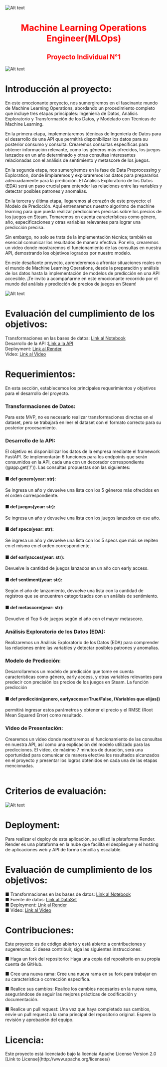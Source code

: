 ![Alt text](imagenes\henrylogo.png)
<h1 style="color:red"><center> Machine Learning Operations Engineer(MLOps)</center></h1>
<h2 style="color:red"><center> Proyecto Individual N°1</center></h2>

![Alt text](imagenes\mlops.png)


<h1>Introducción al proyecto:</h1>

En este emocionante proyecto, nos sumergiremos en el fascinante mundo de Machine Learning Operations, abordando un procedimiento completo que incluye tres etapas principales: Ingeniería de Datos, Análisis Exploratorio y Transformación de los Datos, y Modelado con Técnicas de Machine Learning.

En la primera etapa, implementaremos técnicas de Ingeniería de Datos para el desarrollo de una API que permitirá disponibilizar los datos para su posterior consumo y consulta. Crearemos consultas específicas para obtener información relevante, como los géneros más ofrecidos, los juegos lanzados en un año determinado y otras consultas interesantes relacionadas con el análisis de sentimiento y metascore de los juegos.

En la segunda etapa, nos sumergiremos en la fase de Data Preprocessing y Exploration, donde limpiaremos y exploraremos los datos para prepararlos adecuadamente para la predicción. El Análisis Exploratorio de los Datos (EDA) será un paso crucial para entender las relaciones entre las variables y detectar posibles patrones y anomalías.

En la tercera y última etapa, llegaremos al corazón de este proyecto: el Modelo de Predicción. Aquí entrenaremos nuestro algoritmo de machine learning para que pueda realizar predicciones precisas sobre los precios de los juegos en Steam. Tomaremos en cuenta características como género, año, especificaciones y otras variables relevantes para lograr una predicción precisa.

Sin embargo, no solo se trata de la implementación técnica; también es esencial comunicar los resultados de manera efectiva. Por ello, crearemos un video donde mostraremos el funcionamiento de las consultas en nuestra API, demostrando los objetivos logrados por nuestro modelo.

En este desafiante proyecto, aprenderemos a afrontar situaciones reales en el mundo de Machine Learning Operations, desde la preparación y análisis de los datos hasta la implementación de modelos de predicción en una API accesible. ¡Te invito a acompañarme en este emocionante recorrido por el mundo del análisis y predicción de precios de juegos en Steam!


![Alt text](imagenes\descripción.png)


<h1>Evaluación del cumplimiento de los objetivos:</h1>

 Transformaciones en las bases de datos: [Link al Notebook]() <br>
 Desarrollo de la API :[Link a la API]() <br>
 Deployment: [Link al Render]() <br>
 Video: [Link al Video]() <br>


<h1>Requerimientos:</h1>
En esta sección, establecemos los principales requerimientos y objetivos para el desarrollo del proyecto.

<h3>Transformaciones de Datos:</h3>
Para este MVP, no es necesario realizar transformaciones directas en el dataset, pero se trabajará en leer el dataset con el formato correcto para su posterior procesamiento.

<h3>Desarrollo de la API:</h3>
El objetivo es disponibilizar los datos de la empresa mediante el framework FastAPI. Se implementarán 6 funciones para los endpoints que serán consumidos en la API, cada una con un decorador correspondiente (@app.get('/')). Las consultas propuestas son las siguientes:

<h4>■  def genero(year: str):</h4> Se ingresa un año y devuelve una lista con los 5 géneros más ofrecidos en el orden correspondiente.

<h4>■ def juegos(year: str):</h4> Se ingresa un año y devuelve una lista con los juegos lanzados en ese año.

<h4>■ def specs(year: str):</h4> Se ingresa un año y devuelve una lista con los 5 specs que más se repiten en el mismo en el orden correspondiente.

<h4>■ def earlyacces(year: str):</h4> Devuelve la cantidad de juegos lanzados en un año con early access.

<h4>■ def sentiment(year: str):</h4> Según el año de lanzamiento, devuelve una lista con la cantidad de registros que se encuentren categorizados con un análisis de sentimiento.

<h4>■ def metascore(year: str):</h4> Devuelve el Top 5 de juegos según el año con el mayor metascore.

<h3>Análisis Exploratorio de los Datos (EDA):</h3>
Realizaremos un Análisis Exploratorio de los Datos (EDA) para comprender las relaciones entre las variables y detectar posibles patrones y anomalías.

<h3>Modelo de Predicción:</h3>
Desarrollaremos un modelo de predicción que tome en cuenta características como género, early access, y otras variables relevantes para predecir con precisión los precios de los juegos en Steam. La función predicción
<h4>■ def predicción(genero, earlyaccess=True/False, (Variables que elijas))</h4> permitirá ingresar estos parámetros y obtener el precio y el RMSE (Root Mean Squared Error) como resultado.

<h3>Video de Presentación:</h3>
Crearemos un video donde mostraremos el funcionamiento de las consultas en nuestra API, así como una explicación del modelo utilizado para las predicciones. El video, de máximo 7 minutos de duración, será una oportunidad para comunicar de manera efectiva los resultados alcanzados en el proyecto y presentar los logros obtenidos en cada una de las etapas mencionadas. <br> <br>

<h1>Criterios de evaluación:</h1>

![Alt text](imagenes\MVP_MLops.png)


 <h1>Deployment:</h1> 
 Para realizar el deploy de esta aplicación, se utilizó la plataforma Render. Render es una plataforma en la nube que facilita el despliegue y el hosting de aplicaciones web y API de forma sencilla y escalable.

<h1>Evaluación de cumplimiento de los objetivos:</h1>

 ■ Transformaciones en las bases de datos: [Link al Notebook](functions.py) <br>
 ■ Fuente de datos: [Link al DataSet](steam_games.json) <br>
 ■ Deployment: [Link al Render](https://projectgames-dataengineering.onrender.com) <br>
 ■ Video: [Link al Video]() <br>



<h1>Contribuciones:</h1>

Este proyecto es de código abierto y está abierto a contribuciones y sugerencias. Si desea contribuir, siga las siguientes instrucciones:

■ Haga un fork del repositorio: Haga una copia del repositorio en su propia cuenta de GitHub.

■ Cree una nueva rama: Cree una nueva rama en su fork para trabajar en su característica o corrección específica.

■ Realice sus cambios: Realice los cambios necesarios en la nueva rama, asegurándose de seguir las mejores prácticas de codificación y documentación.

■ Realice un pull request: Una vez que haya completado sus cambios, envíe un pull request a la rama principal del repositorio original. Espere la revisión y aprobación del equipo.

<h1>Licencia:</h1>
Este proyecto está licenciado bajo la licencia Apache License Version 2.0 [Link to License](http://www.apache.org/licenses/)